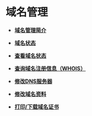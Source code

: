 # 域名管理<a name="domain_ug_330000"></a>

-   **[域名管理简介](域名管理简介.md)**  

-   **[域名状态](域名状态.md)**  

-   **[查看域名状态](查看域名状态.md)**  

-   **[查询域名注册信息（WHOIS）](查询域名注册信息（WHOIS）.md)**  

-   **[修改DNS服务器](修改DNS服务器.md)**  

-   **[修改域名资料](修改域名资料.md)**  

-   **[打印/下载域名证书](打印-下载域名证书.md)**  


